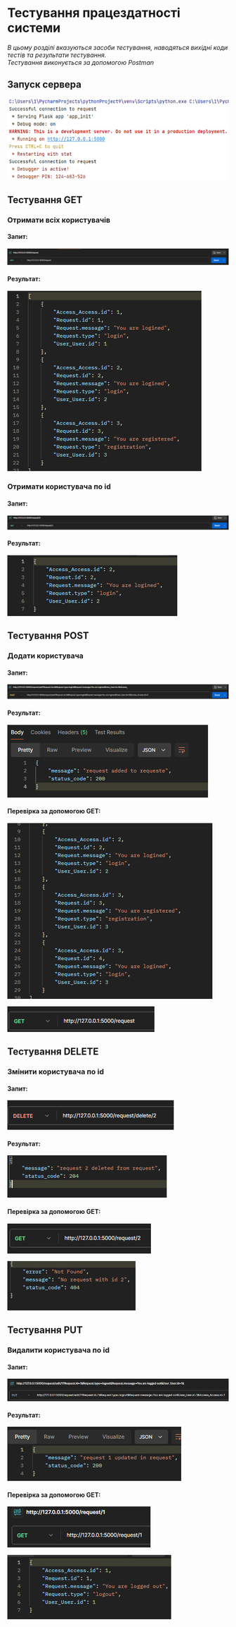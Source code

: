 # Тестування працездатності системи

*В цьому розділі вказуються засоби тестування, наводяться вихідні коди тестів та результати тестування.*  
*Тестування виконується за допомогою Postman*

## Запуск сервера

![](./photos/20.jpg)

## Тестування GET

### Отримати всіх користувачів

#### Запит:
![](./photos/11.jpg)

#### Результат:
![](./photos/2.jpg)

### Отримати користувача по id

#### Запит:
![](./photos/3.jpg)

#### Результат:
![](./photos/4.jpg)

## Тестування POST

### Додати користувача

#### Запит:
![](./photos/5.jpg)

#### Результат:
![](./photos/6.jpg)

#### Перевірка за допомогою GET:
![](./photos/7.jpg)

![](./photos/8.jpg)

## Тестування DELETE

### Змінити користувача по id

#### Запит:
![](./photos/9.jpg)

#### Результат:
![](./photos/10.jpg)

#### Перевірка за допомогою GET:
![](./photos/111.jpg)

![](./photos/12.jpg)

## Тестування PUT

### Видалити користувача по id

#### Запит:
![](./photos/13.jpg)

#### Результат:
![](./photos/14.jpg)

#### Перевірка за допомогою GET:

![](./photos/16.jpg)

![](./photos/17.jpg)

